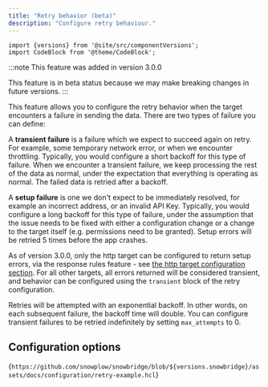 ```yaml
---
title: "Retry behavior (beta)"
description: "Configure retry behaviour."
---
```


```mdx-code-block
import {versions} from '@site/src/componentVersions';
import CodeBlock from '@theme/CodeBlock';
```

:::note
This feature was added in version 3.0.0

This feature is in beta status because we may make breaking changes in future versions.
:::

This feature allows you to configure the retry behavior when the target encounters a failure in sending the data. There are two types of failure you can define:

A **transient failure** is a failure which we expect to succeed again on retry. For example, some temporary network error, or when we encounter throttling. Typically, you would configure a short backoff for this type of failure. When we encounter a transient failure, we keep processing the rest of the data as normal, under the expectation that everything is operating as normal. The failed data is retried after a backoff.

A **setup failure** is one we don't expect to be immediately resolved, for example an incorrect address, or an invalid API Key. Typically, you would configure a long backoff for this type of failure, under the assumption that the issue needs to be fixed with either a configuration change or a change to the target itself (e.g. permissions need to be granted). Setup errors will be retried 5 times before the app crashes.

As of version 3.0.0, only the http target can be configured to return setup errors, via the response rules feature - see [the http target configuration section](/docs/destinations/forwarding-events/snowbridge/configuration/targets/http/index.md). For all other targets, all errors returned will be considered transient, and behavior can be configured using the `transient` block of the retry configuration.

Retries will be attempted with an exponential backoff. In other words, on each subsequent failure, the backoff time will double. You can configure transient failures to be retried indefinitely by setting `max_attempts` to 0.

## Configuration options

<CodeBlock language="hcl" reference>{`
https://github.com/snowplow/snowbridge/blob/${versions.snowbridge}/assets/docs/configuration/retry-example.hcl
`}</CodeBlock>
